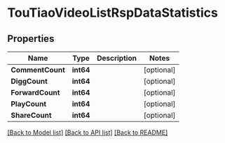 # TouTiaoVideoListRspDataStatistics

## Properties

Name | Type | Description | Notes
------------ | ------------- | ------------- | -------------
**CommentCount** | **int64** |  | [optional] 
**DiggCount** | **int64** |  | [optional] 
**ForwardCount** | **int64** |  | [optional] 
**PlayCount** | **int64** |  | [optional] 
**ShareCount** | **int64** |  | [optional] 

[[Back to Model list]](../README.md#documentation-for-models) [[Back to API list]](../README.md#documentation-for-api-endpoints) [[Back to README]](../README.md)


